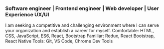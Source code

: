 ### Software engineer | Frontend engineer | Web developer | User Experience UX/UI

I am seeking a competitive and challenging environment where I can serve your
organization and establish a career for myself.
Comfortable: HTML, CSS, JavaScript, ES6, React, Bootstrap
Familiar: Redux, React Bootstrap, React Native
Tools: Git, VS Code, Chrome Dev Tools

<!--
**goodqthe123/goodqthe123** is a ✨ _special_ ✨ repository because its `README.md` (this file) appears on your GitHub profile.

Here are some ideas to get you started:

- 🔭 I’m currently working on ...
- 🌱 I’m currently learning ...
- 👯 I’m looking to collaborate on ...
- 🤔 I’m looking for help with ...
- 💬 Ask me about ...
- 📫 How to reach me: ...
- 😄 Pronouns: ...
- ⚡ Fun fact: ...
-->

